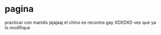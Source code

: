 pagina
======

practicar con mandis jajajaaj el chino es recontra gay XDXDXD
 ves que ya lo modifique
